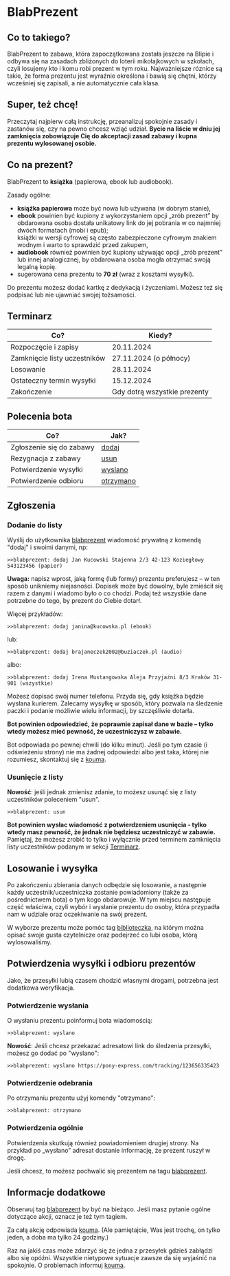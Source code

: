 ---
---

# BlabPrezent

## Co to takiego?

BlabPrezent to zabawa, która zapoczątkowana została jeszcze na Blipie i odbywa się na zasadach zbliżonych do loterii mikołajkowych w szkołach, 
czyli losujemy kto i komu robi prezent w tym roku. Najważniejsze róznice są takie, że forma prezentu jest wyraźnie określona i bawią się chętni,
którzy wcześniej się zapisali, a nie automatycznie cała klasa.

## Super, też chcę!

Przeczytaj najpierw całą instrukcję, przeanalizuj spokojnie zasady i zastanów się, czy na pewno chcesz wziąć udział.
**Bycie na liście w dniu jej zamknięcia zobowiązuje Cię do akceptacji zasad zabawy i kupna prezentu wylosowanej osobie.**

## Co na prezent?

BlabPrezent to **książka** (papierowa, ebook lub audiobook).

Zasady ogólne:

* **książka papierowa** może być nowa lub używana (w dobrym stanie),
* **ebook** powinien być kupiony z wykorzystaniem opcji „zrób prezent” by obdarowana osoba dostała unikatowy link do jej pobrania
w co najmniej dwóch formatach (mobi i epub);<br>
książki w wersji cyfrowej są często zabezpieczone cyfrowym znakiem wodnym i warto to sprawdzić przed zakupem,
* **audiobook** również powinien być kupiony używając opcji „zrób prezent” lub innej analogicznej, by obdarowana osoba mogła otrzymać swoją
legalną kopię.
* sugerowana cena prezentu to **70 zł** (wraz z kosztami wysyłki).

Do prezentu możesz dodać kartkę z dedykacją i życzeniami. Możesz też się podpisać lub nie ujawniać swojej tożsamości.

## Terminarz

| Co?                          | Kiedy?                       |
| ---------------------------- | ---------------------------- |
| Rozpoczęcie i zapisy         | 20.11.2024                   |
| Zamknięcie listy uczestników | 27.11.2024 (o północy)       |
| Losowanie                    | 28.11.2024                   |
| Ostateczny termin wysyłki    | 15.12.2024                   |
| Zakończenie                  | Gdy dotrą wszystkie prezenty |

## Polecenia bota

| Co?                      | Jak?                                  |
| ------------------------ | ------------------------------------- |
| Zgłoszenie się do zabawy | [dodaj](#dodanie-do-listy)            |
| Rezygnacja z zabawy      | [usun](#usunięcie-z-listy)            |
| Potwierdzenie wysyłki    | [wyslano](#potwierdzenie-wysłania)    |  
| Potwierdzenie odbioru    | [otrzymano](#potwierdzenie-odebrania) |  

## Zgłoszenia

### Dodanie do listy

Wyślij do użytkownika [blabprezent](https://blabler.pl/dash/blabprezent.html) wiadomość prywatną z komendą "dodaj" i swoimi danymi, np:

`>>blabprezent: dodaj Jan Kucowski Stajenna 2/3 42-123 Koziegłowy 543123456 (papier)`

**Uwaga:** napisz wprost, jaką formę (lub formy) prezentu preferujesz – w ten sposób unikniemy niejasności.
Dopisek może być dowolny, byle zmieścił się razem z danymi i wiadomo było o co chodzi.
Podaj też wszystkie dane potrzebne do tego, by prezent do Ciebie dotarł.

Więcej przykładów:

`>>blabprezent: dodaj janina@kucowska.pl (ebook)`

lub:

`>>blabprezent: dodaj brajaneczek2002@buziaczek.pl (audio)`

albo:

`>>blabprezent: dodaj Irena Mustangowska Aleja Przyjaźni 8/3 Kraków 31-901 (wszystkie)`

Możesz dopisać swój numer telefonu. Przyda się, gdy książka będzie wysłana kurierem. 
Zalecamy wysyłkę w sposób, który pozwala na śledzenie paczki i podanie możliwie wielu informacji, by szczęśliwie dotarła.

**Bot powinien odpowiedzieć, że poprawnie zapisał dane w bazie – tylko wtedy możesz mieć pewność, że uczestniczysz w zabawie.**

Bot odpowiada po pewnej chwili (do kilku minut). Jeśli po tym czasie (i odświeżeniu strony) nie ma żadnej odpowiedzi albo jest taka, 
której nie rozumiesz, skontaktuj się z [kouma](https://blabler.pl/dash/kouma.html).

### Usunięcie z listy

**Nowość**: jeśli jednak zmienisz zdanie, to możesz usunąć się z listy uczestników poleceniem "usun".

`>>blabprezent: usun`

**Bot powinien wysłac wiadomość z potwierdzeniem usunięcia - tylko wtedy masz pewność, że jednak nie będziesz uczestniczyć w zabawie.**
Pamiętaj, że możesz zrobić to tylko i wyłącznie przed terminem zamknięcia listy uczestników podanym w sekcji [Terminarz](#terminarz).

## Losowanie i wysyłka

Po zakończeniu zbierania danych odbędzie się losowanie, a następnie każdy uczestnik/uczestniczka zostanie powiadomiony 
(także za pośrednictwem bota) o tym kogo obdarowuje. W tym miejscu następuje część właściwa, czyli wybór i wysłanie prezentu do osoby, 
która przypadła nam w udziale oraz oczekiwanie na swój prezent.

W wyborze prezentu może pomóc tag [biblioteczka](https://blabler.pl/tag/biblioteczka.html), na którym można opisać swoje gusta 
czytelnicze oraz podejrzeć co lubi osoba, którą wylosowaliśmy.

## Potwierdzenia wysyłki i odbioru prezentów

Jako, że przesyłki lubią czasem chodzić własnymi drogami, potrzebna jest dodatkowa weryfikacja.

### Potwierdzenie wysłania

O wysłaniu prezentu poinformuj bota wiadomością:

`>>blabprezent: wyslano`

**Nowość**: Jeśli chcesz przekazać adresatowi link do śledzenia przesyłki, możesz go dodać po "wyslano":

`>>blabprezent: wyslano https://pony-express.com/tracking/123656335423`

### Potwierdzenie odebrania

Po otrzymaniu prezentu użyj komendy "otrzymano":

`>>blabprezent: otrzymano`

### Potwierdzenia ogólnie

Potwierdzenia skutkują również powiadomieniem drugiej strony. Na przykład po „wysłano” adresat dostanie informację, że prezent ruszył w drogę.

Jeśli chcesz, to możesz pochwalić się prezentem na tagu [blabprezent](https://blabler.pl/tag/blabprezent.html).

## Informacje dodatkowe

Obserwuj tag [blabprezent](https://blabler.pl/tag/blabprezent.html) by być na bieżąco. Jeśli masz pytanie ogólne dotyczące akcji, oznacz je też tym tagiem.

Za całą akcję odpowiada [kouma](https://blabler.pl/dash/kouma.html).
(Ale pamiętajcie, Was jest trochę, on tylko jeden, a doba ma tylko 24 godziny.)

Raz na jakiś czas może zdarzyć się że jedna z przesyłek gdzieś zabłądzi albo się opóźni.
Wszystkie nietypowe sytuacje zawsze da się wyjaśnić na spokojnie. O problemach informuj [kouma](https://blabler.pl/dash/kouma.html).
